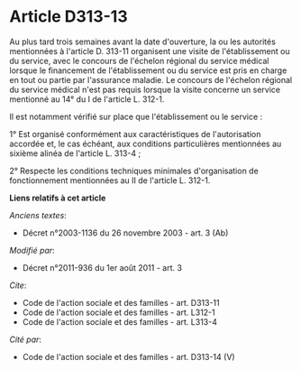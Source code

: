 # Article D313-13

Au plus tard trois semaines avant la date d'ouverture, la ou les autorités mentionnées à l'article D. 313-11 organisent une
visite de l'établissement ou du service, avec le concours de l'échelon régional du service médical lorsque le financement de
l'établissement ou du service est pris en charge en tout ou partie par l'assurance maladie. Le concours de l'échelon régional
du service médical n'est pas requis lorsque la visite concerne un service mentionné au 14° du I de l'article L. 312-1.

Il est notamment vérifié sur place que l'établissement ou le service : 

1° Est organisé conformément aux caractéristiques de l'autorisation accordée et, le cas échéant, aux conditions particulières
mentionnées au sixième alinéa de l'article L. 313-4 ; 

2° Respecte les conditions techniques minimales d'organisation de fonctionnement mentionnées au II de l'article L. 312-1.

**Liens relatifs à cet article**

_Anciens textes_:

  - Décret n°2003-1136 du 26 novembre 2003 - art. 3 (Ab)

_Modifié par_:

  - Décret n°2011-936 du 1er août 2011 - art. 3

_Cite_:

  - Code de l'action sociale et des familles - art. D313-11
  - Code de l'action sociale et des familles - art. L312-1
  - Code de l'action sociale et des familles - art. L313-4

_Cité par_:

  - Code de l'action sociale et des familles - art. D313-14 (V)

